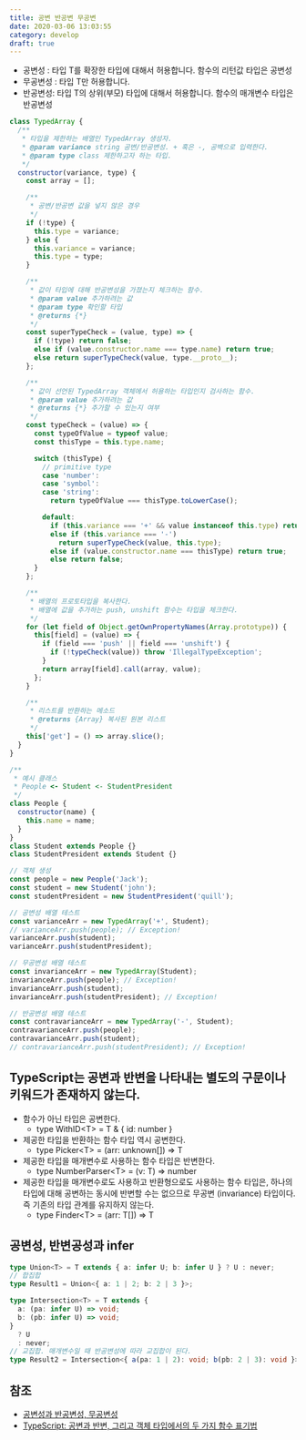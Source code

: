```yaml
---
title: 공변 반공변 무공변
date: 2020-03-06 13:03:55
category: develop
draft: true
---
```


- 공변성 : 타입 T를 확장한 타입에 대해서 허용합니다. 함수의 리턴값 타입은 공변성
- 무공변성 : 타입 T만 허용합니다.
- 반공변성: 타입 T의 상위(부모) 타입에 대해서 허용합니다. 함수의 매개변수 타입은 반공변성

```javascript
class TypedArray {
  /**
   * 타입을 제한하는 배열인 TypedArray 생성자.
   * @param variance string 공변/반공변성. + 혹은 -, 공백으로 입력한다.
   * @param type class 제한하고자 하는 타입.
   */
  constructor(variance, type) {
    const array = [];

    /**
     * 공변/반공변 값을 넣지 않은 경우
     */
    if (!type) {
      this.type = variance;
    } else {
      this.variance = variance;
      this.type = type;
    }

    /**
     * 값이 타입에 대해 반공변성을 가졌는지 체크하는 함수.
     * @param value 추가하려는 값
     * @param type 확인할 타입
     * @returns {*}
     */
    const superTypeCheck = (value, type) => {
      if (!type) return false;
      else if (value.constructor.name === type.name) return true;
      else return superTypeCheck(value, type.__proto__);
    };

    /**
     * 값이 선언된 TypedArray 객체에서 허용하는 타입인지 검사하는 함수.
     * @param value 추가하려는 값
     * @returns {*} 추가할 수 있는지 여부
     */
    const typeCheck = (value) => {
      const typeOfValue = typeof value;
      const thisType = this.type.name;

      switch (thisType) {
        // primitive type
        case 'number':
        case 'symbol':
        case 'string':
          return typeOfValue === thisType.toLowerCase();

        default:
          if (this.variance === '+' && value instanceof this.type) return true;
          else if (this.variance === '-')
            return superTypeCheck(value, this.type);
          else if (value.constructor.name === thisType) return true;
          else return false;
      }
    };

    /**
     * 배열의 프로토타입을 복사한다.
     * 배열에 값을 추가하는 push, unshift 함수는 타입을 체크한다.
     */
    for (let field of Object.getOwnPropertyNames(Array.prototype)) {
      this[field] = (value) => {
        if (field === 'push' || field === 'unshift') {
          if (!typeCheck(value)) throw 'IllegalTypeException';
        }
        return array[field].call(array, value);
      };
    }

    /**
     * 리스트를 반환하는 메소드
     * @returns {Array} 복사된 원본 리스트
     */
    this['get'] = () => array.slice();
  }
}
```

```javascript
/**
 * 예시 클래스
 * People <- Student <- StudentPresident
 */
class People {
  constructor(name) {
    this.name = name;
  }
}
class Student extends People {}
class StudentPresident extends Student {}

// 객체 생성
const people = new People('Jack');
const student = new Student('john');
const studentPresident = new StudentPresident('quill');

// 공변성 배열 테스트
const varianceArr = new TypedArray('+', Student);
// varianceArr.push(people); // Exception!
varianceArr.push(student);
varianceArr.push(studentPresident);

// 무공변성 배열 테스트
const invarianceArr = new TypedArray(Student);
invarianceArr.push(people); // Exception!
invarianceArr.push(student);
invarianceArr.push(studentPresident); // Exception!

// 반공변성 배열 테스트
const contravarianceArr = new TypedArray('-', Student);
contravarianceArr.push(people);
contravarianceArr.push(student);
// contravarianceArr.push(studentPresident); // Exception!
```

## TypeScript는 공변과 반변을 나타내는 별도의 구문이나 키워드가 존재하지 않는다.

- 함수가 아닌 타입은 공변한다.
  - type WithID\<T> = T & { id: number }
- 제공한 타입을 반환하는 함수 타입 역시 공변한다.
  - type Picker\<T> = (arr: unknown[]) => T
- 제공한 타입을 매개변수로 사용하는 함수 타입은 반변한다.
  - type NumberParser\<T> = (v: T) => number
- 제공한 타입을 매개변수로도 사용하고 반환형으로도 사용하는 함수 타입은, 하나의 타입에 대해 공변하는 동시에 반변할 수는 없으므로 무공변 (invariance) 타입이다. 즉 기존의 타입 관계를 유지하지 않는다.
  - type Finder\<T> = (arr: T[]) => T

## 공변성, 반변공성과 infer

```ts
type Union<T> = T extends { a: infer U; b: infer U } ? U : never;
// 합집합
type Result1 = Union<{ a: 1 | 2; b: 2 | 3 }>;

type Intersection<T> = T extends {
  a: (pa: infer U) => void;
  b: (pb: infer U) => void;
}
  ? U
  : never;
// 교집합. 매개변수일 때 반공변성에 따라 교집합이 된다.
type Result2 = Intersection<{ a(pa: 1 | 2): void; b(pb: 2 | 3): void }>;
```

## 참조

- [공변성과 반공변성, 무공변성](https://partnㅂerjun.tistory.com/78)
- [TypeScript: 공변과 반변, 그리고 객체 타입에서의 두 가지 함수 표기법](https://sorto.me/posts/2021-03-16--variance#%EA%B7%B8%EB%9E%98%EC%84%9C-%ED%95%A8%EC%88%98-%ED%91%9C%EA%B8%B0%EB%B2%95%EC%9D%98-%EC%B0%A8%EC%9D%B4%EA%B0%80)
